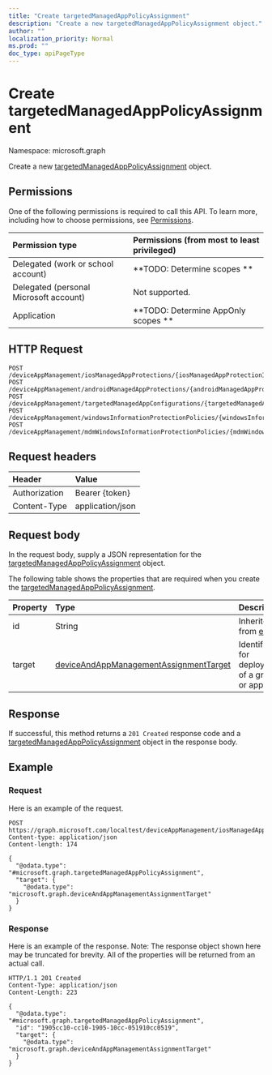 ```yaml
---
title: "Create targetedManagedAppPolicyAssignment"
description: "Create a new targetedManagedAppPolicyAssignment object."
author: ""
localization_priority: Normal
ms.prod: ""
doc_type: apiPageType
---
```


# Create targetedManagedAppPolicyAssignment

Namespace: microsoft.graph

Create a new [targetedManagedAppPolicyAssignment](../resources/targetedmanagedapppolicyassignment.md) object.

## Permissions
One of the following permissions is required to call this API. To learn more, including how to choose permissions, see [Permissions](/concepts/permissions-reference.md).

|Permission type|Permissions (from most to least privileged)|
|:---|:---|
|Delegated (work or school account)|**TODO: Determine scopes **|
|Delegated (personal Microsoft account)|Not supported.|
|Application|**TODO: Determine AppOnly scopes **|

## HTTP Request
<!-- {
  "blockType": "ignored"
}
-->
``` http
POST /deviceAppManagement/iosManagedAppProtections/{iosManagedAppProtectionId}/assignments
POST /deviceAppManagement/androidManagedAppProtections/{androidManagedAppProtectionId}/assignments
POST /deviceAppManagement/targetedManagedAppConfigurations/{targetedManagedAppConfigurationId}/assignments
POST /deviceAppManagement/windowsInformationProtectionPolicies/{windowsInformationProtectionPolicyId}/assignments
POST /deviceAppManagement/mdmWindowsInformationProtectionPolicies/{mdmWindowsInformationProtectionPolicyId}/assignments
```

## Request headers
|Header|Value|
|:---|:---|
|Authorization|Bearer {token}|
|Content-Type|application/json|

## Request body
In the request body, supply a JSON representation for the [targetedManagedAppPolicyAssignment](../resources/targetedmanagedapppolicyassignment.md) object.

The following table shows the properties that are required when you create the [targetedManagedAppPolicyAssignment](../resources/targetedmanagedapppolicyassignment.md).

|Property|Type|Description|
|:---|:---|:---|
|id|String| Inherited from [entity](../resources/entity.md)|
|target|[deviceAndAppManagementAssignmentTarget](../resources/deviceandappmanagementassignmenttarget.md)|Identifier for deployment of a group or app|



## Response
If successful, this method returns a `201 Created` response code and a [targetedManagedAppPolicyAssignment](../resources/targetedmanagedapppolicyassignment.md) object in the response body.

## Example

### Request
Here is an example of the request.
<!-- {
  "blockType": "request",
  "name": "create_targetedmanagedapppolicyassignment_from_"
}
-->
``` http
POST https://graph.microsoft.com/localtest/deviceAppManagement/iosManagedAppProtections/{iosManagedAppProtectionId}/assignments
Content-type: application/json
Content-length: 174

{
  "@odata.type": "#microsoft.graph.targetedManagedAppPolicyAssignment",
  "target": {
    "@odata.type": "microsoft.graph.deviceAndAppManagementAssignmentTarget"
  }
}
```

### Response
Here is an example of the response. Note: The response object shown here may be truncated for brevity. All of the properties will be returned from an actual call.
<!-- {
  "blockType": "response",
  "truncated": true,
  "@odata.type": "microsoft.graph.targetedmanagedapppolicyassignment"
}
-->
``` http
HTTP/1.1 201 Created
Content-Type: application/json
Content-Length: 223

{
  "@odata.type": "#microsoft.graph.targetedManagedAppPolicyAssignment",
  "id": "1905cc10-cc10-1905-10cc-051910cc0519",
  "target": {
    "@odata.type": "microsoft.graph.deviceAndAppManagementAssignmentTarget"
  }
}
```

